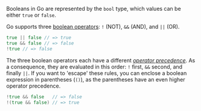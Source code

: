 Booleans in Go are represented by the `bool` type, which values can be either `true` or `false`.

Go supports three [boolean operators][logical operators]: `!` (NOT), `&&` (AND), and `||` (OR). 

```go
true || false // => true
true && false // => false
!true // => false
```

The three boolean operators each have a different [_operator precedence_][operators]. As a consequence, they are evaluated in this order: `!` first, `&&` second, and finally `||`. If you want to 'escape' these rules, you can enclose a boolean expression in parentheses (`()`), as the parentheses have an even higher operator precedence.

```go
!true && false   // => false
!(true && false) // => true
```

[operators]: https://golang.org/ref/spec#Operators
[logical operators]: https://golang.org/ref/spec#Logical_operators